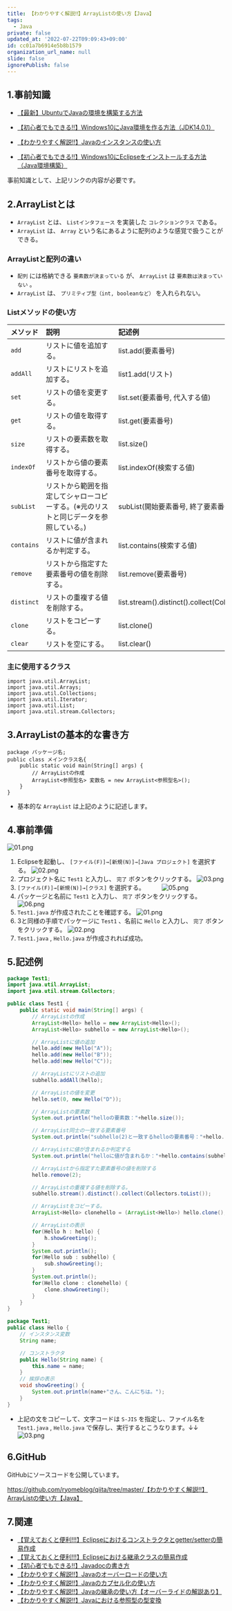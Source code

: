 ```yaml
---
title: 【わかりやすく解説‼】ArrayListの使い方【Java】
tags:
  - Java
private: false
updated_at: '2022-07-22T09:09:43+09:00'
id: cc01a7b6914e5b8b1579
organization_url_name: null
slide: false
ignorePublish: false
---
```

## 1.事前知識
- [【最新】UbuntuでJavaの環境を構築する方法](https://qiita.com/ryome/items/37c53e9638a9c6ea146a)

- [【初心者でもできる‼】Windows10にJava環境を作る方法（JDK14.0.1）](https://qiita.com/ryome/items/30135570954e36196821)

- [【わかりやすく解説‼】Javaのインスタンスの使い方](https://qiita.com/ryome/items/62ba0d8395af6698053a)

- [【初心者でもできる‼】Windows10にEclipseをインストールする方法（Java環境構築）](https://qiita.com/ryome/items/b47c5acdaa52cffbec58)


事前知識として、上記リンクの内容が必要です。


## 2.ArrayListとは

- `ArrayList` とは、 `Listインタフェース` を実装した `コレクションクラス` である。
- `ArrayList` は、 `Array` という名にあるように配列のような感覚で扱うことができる。

### ArrayListと配列の違い
- `配列` には格納できる `要素数が決まっている` が、 `ArrayList` は `要素数は決まっていない` 。
- `ArrayList` は、 `プリミティブ型（int, booleanなど）` を入れられない。

### Listメソッドの使い方

| メソッド                 |    説明                                 |    記述例 　　　　　　　　　　　　　  |
|:------------------------|:------------------------------------------|:----------------------------------|
| `add`                | リストに値を追加する。                  |list.add(要素番号)|
| `addAll`                | リストにリストを追加する。　　　　　　|list1.add(リスト)|
| `set`               | リストの値を変更する。　　　　　　　　  |list.set(要素番号, 代入する値)|
| `get`                | リストの値を取得する。          　　　 |list.get(要素番号)         |
| `size`　              | リストの要素数を取得する。    　　　　　|list.size()           |
| `indexOf`              | リストから値の要素番号を取得する。      |list.indexOf(検索する値)       |
| `subList`  　               | リストから範囲を指定してシャローコピーする。(※元のリストと同じデータを参照している。)|subList(開始要素番号, 終了要素番号)          |
| `contains`                   | リストに値が含まれるか判定する。 　|list.contains(検索する値)              |
| `remove`                 | リストから指定すた要素番号の値を削除する。|list.remove(要素番号)    |
| `distinct`                   | リストの重複する値を削除する。      | list.stream().distinct().collect(Collectors.toList())|
| `clone`                   | リストをコピーする。                     |list.clone()|
| `clear`                   | リストを空にする。                     |list.clear()|

### 主に使用するクラス
```java:import
import java.util.ArrayList;
import java.util.Arrays;
import java.util.Collections;
import java.util.Iterator;
import java.util.List;
import java.util.stream.Collectors;
```

## 3.ArrayListの基本的な書き方

```PHP:テストクラス
package パッケージ名;
public class メインクラス名{
    public static void main(String[] args) {
        // ArrayListの作成
        ArrayList<参照型名> 変数名 = new ArrayList<参照型名>();
    }
}
```

- 基本的な `ArrayList` は上記のように記述します。

## 4.事前準備
![01.png](https://qiita-image-store.s3.ap-northeast-1.amazonaws.com/0/449867/866ce029-9f28-05d3-ab0b-5e7b0467aafa.png)
1. Eclipseを起動し、 `[ファイル(F)]→[新規(N)]→[Java プロジェクト]` を選択する。
![02.png](https://qiita-image-store.s3.ap-northeast-1.amazonaws.com/0/449867/f1c5cc3c-449f-a66a-caef-d5f681054041.png)
2. プロジェクト名に `Test1` と入力し、 `完了` ボタンをクリックする。
![03.png](https://qiita-image-store.s3.ap-northeast-1.amazonaws.com/0/449867/a98626bb-291e-6aa8-5d69-df243d1673ca.png)
3. `[ファイル(F)]→[新規(N)]→[クラス]` を選択する。　　　
![05.png](https://qiita-image-store.s3.ap-northeast-1.amazonaws.com/0/449867/d0382456-4dd1-7474-4fbf-79735739b62c.png)
4. パッケージと名前に `Test1` と入力し、 `完了` ボタンをクリックする。
![06.png](https://qiita-image-store.s3.ap-northeast-1.amazonaws.com/0/449867/deff58a6-dfe5-ec36-8a1c-e0d7d7c9833b.png)
5. `Test1.java` が作成されたことを確認する。
![01.png](https://qiita-image-store.s3.ap-northeast-1.amazonaws.com/0/449867/00e327b1-8a43-20e1-5354-445328cd3870.png)
6. 3と同様の手順でパッケージに `Test1` 、名前に `Hello` と入力し、 `完了` ボタンをクリックする。
![02.png](https://qiita-image-store.s3.ap-northeast-1.amazonaws.com/0/449867/d81125c6-e164-4a61-0fe4-765f0c087c47.png)
7. `Test1.java` , `Hello.java` が作成されれば成功。

## 5.記述例

```java:Test1.java
package Test1;
import java.util.ArrayList;
import java.util.stream.Collectors;

public class Test1 {
    public static void main(String[] args) {
    	// ArrayListの作成
    	ArrayList<Hello> hello = new ArrayList<Hello>();
    	ArrayList<Hello> subhello = new ArrayList<Hello>();

    	// ArrayListに値の追加
    	hello.add(new Hello("A"));
    	hello.add(new Hello("B"));
    	hello.add(new Hello("C"));

    	// ArrayListにリストの追加
    	subhello.addAll(hello);

    	// ArrayListの値を変更
    	hello.set(0, new Hello("D"));

    	// ArrayListの要素数
    	System.out.println("helloの要素数："+hello.size());

    	// ArrayList同士の一致する要素番号
    	System.out.println("subhello(2)と一致するhelloの要素番号："+hello.indexOf(subhello.get(2)));

    	// ArrayListに値が含まれるか判定する
    	System.out.println("helloに値が含まれるか："+hello.contains(subhello.get(2)));

    	// ArrayListから指定すた要素番号の値を削除する
    	hello.remove(2);

    	// ArrayListの重複する値を削除する。
    	subhello.stream().distinct().collect(Collectors.toList());

    	// ArrayListをコピーする。
    	ArrayList<Hello> clonehello = (ArrayList<Hello>) hello.clone();

    	// ArrayListの表示
    	for(Hello h : hello) {
    		h.showGreeting();
    	}
    	System.out.println();
    	for(Hello sub : subhello) {
    		sub.showGreeting();
    	}
    	System.out.println();
    	for(Hello clone : clonehello) {
    		clone.showGreeting();
    	}
    }
}
```

```java:Hello.java
package Test1;
public class Hello {
	// インスタンス変数
	String name;

	// コンストラクタ
    public Hello(String name) {
        this.name = name;
    }
    // 挨拶の表示
    void showGreeting() {
        System.out.println(name+"さん、こんにちは。");
    }
}
```

- 上記の文をコピーして、文字コードは `S-JIS` を指定し、ファイル名を `Test1.java` , `Hello.java` で保存し、実行するとこうなります。↓↓　　　　　　　　　
![03.png](https://qiita-image-store.s3.ap-northeast-1.amazonaws.com/0/449867/6d3d2cef-6476-d48f-07c2-d3c79600a25d.png)

## 6.GitHub
GitHubにソースコードを公開しています。

https://github.com/ryomeblog/qiita/tree/master/【わかりやすく解説‼】ArrayListの使い方【Java】


## 7.関連
- [【覚えておくと便利!!!】Eclipseにおけるコンストラクタとgetter/setterの簡易作成](https://qiita.com/ryome/items/6c487ccc0c39847cd55f)
- [【覚えておくと便利!!!】Eclipseにおける継承クラスの簡易作成](https://qiita.com/ryome/items/4fcf62b4bc60fb6a4d07)
- [【初心者でもできる‼】Javadocの書き方](https://qiita.com/ryome/items/4f2d5928c8aaf195f407)
- [【わかりやすく解説‼】Javaのオーバーロードの使い方](https://qiita.com/ryome/items/f1ca8cc7538f4c6d26c0)
- [【わかりやすく解説‼】Javaのカプセル化の使い方](https://qiita.com/ryome/items/fc44dfad297b35bf7559)
- [【わかりやすく解説‼】Javaの継承の使い方【オーバーライドの解説あり】](https://qiita.com/ryome/items/97b82c5519e39d3f21c1)
- [【わかりやすく解説‼】Javaにおける参照型の型変換](https://qiita.com/ryome/items/2453949b978bf166e204)
